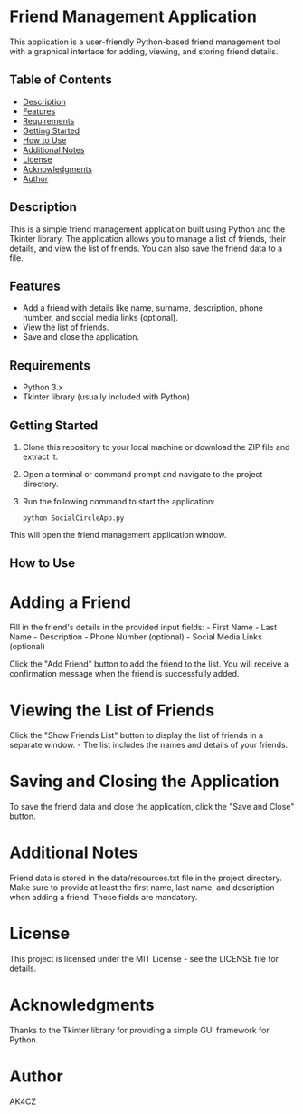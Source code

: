 # Friend Management Application
This application is a user-friendly Python-based friend management tool with a graphical interface for adding, viewing, and storing friend details.

## Table of Contents
- [Description](#description)
- [Features](#features)
- [Requirements](#requirements)
- [Getting Started](#getting-started)
- [How to Use](#how-to-use)
- [Additional Notes](#additional-notes)
- [License](#license)
- [Acknowledgments](#acknowledgments)
- [Author](#author)

## Description
This is a simple friend management application built using Python and the Tkinter library. The application allows you to manage a list of friends, their details, and view the list of friends. You can also save the friend data to a file.

## Features
- Add a friend with details like name, surname, description, phone number, and social media links (optional).
- View the list of friends.
- Save and close the application.

## Requirements
- Python 3.x
- Tkinter library (usually included with Python)

## Getting Started
1. Clone this repository to your local machine or download the ZIP file and extract it.
2. Open a terminal or command prompt and navigate to the project directory.
3. Run the following command to start the application:

   ```shell
   python SocialCircleApp.py

This will open the friend management application window.

## How to Use
# Adding a Friend
Fill in the friend's details in the provided input fields:
    - First Name
    - Last Name
    - Description
    - Phone Number (optional)
    - Social Media Links (optional)

Click the "Add Friend" button to add the friend to the list.
You will receive a confirmation message when the friend is successfully added.

# Viewing the List of Friends
Click the "Show Friends List" button to display the list of friends in a separate window.
    - The list includes the names and details of your friends.

# Saving and Closing the Application
To save the friend data and close the application, click the "Save and Close" button.
# Additional Notes
Friend data is stored in the data/resources.txt file in the project directory.
Make sure to provide at least the first name, last name, and description when adding a friend. These fields are mandatory.
# License
This project is licensed under the MIT License - see the LICENSE file for details.

# Acknowledgments
Thanks to the Tkinter library for providing a simple GUI framework for Python.
# Author
AK4CZ
